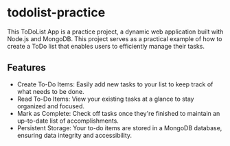 # todolist-practice
This ToDoList App is a practice project, a dynamic web application built with Node.js and MongoDB. This project serves as a practical example of how to create a ToDo list that enables users to efficiently manage their tasks.

## Features
- Create To-Do Items: Easily add new tasks to your list to keep track of what needs to be done.
- Read To-Do Items: View your existing tasks at a glance to stay organized and focused.
- Mark as Complete: Check off tasks once they're finished to maintain an up-to-date list of accomplishments.
- Persistent Storage: Your to-do items are stored in a MongoDB database, ensuring data integrity and accessibility.

